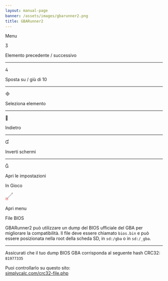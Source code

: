 ```yaml
---
layout: manual-page
banner: /assets/images/gbarunner2.png
title: GBARunner2
---
```


<div class="section-title">Menu</div>
<div class="section-body">
    <div class="button-action-group">
        <p class="button-action button">&#xE07D;</p>
        <p class="button-action-text">Elemento precedente / successivo</p>
    </div>
    <hr>
    <div class="button-action-group">
        <p class="button-action button">&#xE07E;</p>
        <p class="button-action-text">Sposta su / giù di 10</p>
    </div>
    <hr>
    <div class="button-action-group">
        <p class="button-action button">&#xE000;</p>
        <p class="button-action-text">Seleziona elemento</p>
    </div>
    <hr>
    <div class="button-action-group">
        <p class="button-action button">&#xE001;</p>
        <p class="button-action-text">Indietro</p>
    </div>
    <hr>
    <div class="button-action-group">
        <p class="button-action button">&#xE004;</p>
        <p class="button-action-text">Inverti schermi</p>
    </div>
    <hr>
    <div class="button-action-group">
        <p class="button-action button">&#xE005;</p>
        <p class="button-action-text">Apri le impostazioni</p>
    </div>
</div>
<div class="section-title">In Gioco</div>
<div class="section-body">
    <div class="button-action-group">
        <p class="button-action"><img src="/assets/images/tap.png" alt="Tocca lo schermo touch"></p>
        <p class="button-action-text">Apri menu</p>
    </div>
</div>
<div class="section-title">File BIOS</div>
<div class="section-body">
    <p>
        GBARunner2 può utilizzare un dump del BIOS ufficiale del GBA per migliorare la compatibilità. Il file deve essere chiamato <code>bios.bin</code> e può essere posizionata nella root della scheda SD, in <code>sd:/gba</code> o in <code>sd:/_gba</code>.
    </p>
    <hr>
    <p>
        Assicurati che il tuo dump BIOS GBA corrisponda al seguente hash CRC32: <code>81977335</code>
    </p>
    <p>
        Puoi controllarlo su questo sito:<br><a href="https://simplycalc.com/crc32-file.php">simplycalc.com/crc32-file.php</a>
    </p>
</div>
